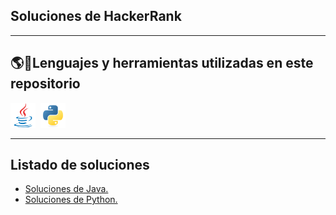 <h2>Soluciones de HackerRank</h2>

---

<div align="left">
    <h2>🌎🔨Lenguajes y herramientas utilizadas en este repositorio</h2>
    <div>
        <img src="https://github.com/devicons/devicon/blob/master/icons/java/java-original.svg" title="Java" alt="Java" width="40" height="40" />&nbsp;
        <img src="https://github.com/devicons/devicon/blob/master/icons/python/python-original.svg" title="Python" alt="Python" width="40" height="40" />&nbsp;
    </div>
</div>

---

<h2>Listado de soluciones</h2>

<ul>
    <li><a href="https://github.com/santiagoramirez10/Soluciones_hackerrank/tree/main/Java">Soluciones de Java.</a></li>
    <li><a href="https://github.com/santiagoramirez10/Soluciones_hackerrank/tree/main/Python">Soluciones de Python.</a></li>
</ul>